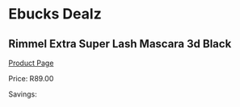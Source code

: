 
# Ebucks Dealz
## Rimmel Extra Super Lash Mascara 3d Black
[Product Page](https://www.ebucks.com/web/shop/productSelected.do?prodId=985834538&catId=1158500262)

Price: R89.00

Savings: 


	